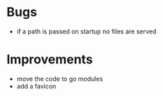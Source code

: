 # Bugs
* if a path is passed on startup no files are served

# Improvements
* move the code to go modules
* add a favicon